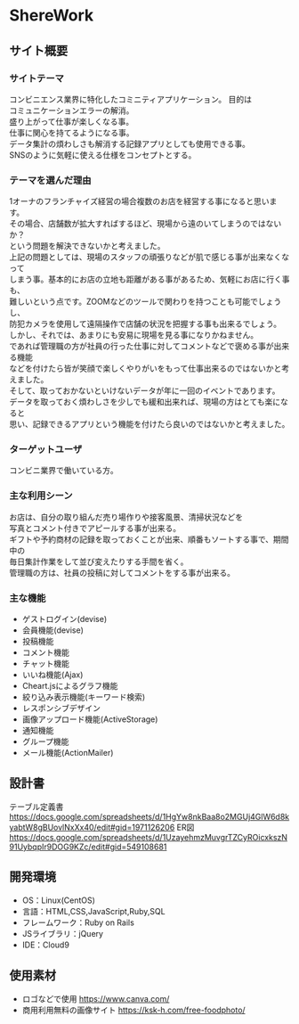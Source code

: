 # ShereWork

## サイト概要
### サイトテーマ
コンビニエンス業界に特化したコミニティアプリケーション。
目的は<br>
コミュニケーションエラーの解消。<br>
盛り上がって仕事が楽しくなる事。<br>
仕事に関心を持てるようになる事。<br>
データ集計の煩わしさも解消する記録アプリとしても使用できる事。<br>
SNSのように気軽に使える仕様をコンセプトとする。<br>

### テーマを選んだ理由
1オーナのフランチャイズ経営の場合複数のお店を経営する事になると思います。<br>
その場合、店舗数が拡大すればするほど、現場から遠のいてしまうのではないか？<br>
という問題を解決できないかと考えました。<br>
上記の問題としては、現場のスタッフの頑張りなどが肌で感じる事が出来なくなって<br>
しまう事。基本的にお店の立地も距離がある事があるため、気軽にお店に行く事も、<br>
難しいという点です。ZOOMなどのツールで関わりを持つことも可能でしょうし、<br>
防犯カメラを使用して遠隔操作で店舗の状況を把握する事も出来るでしょう。<br>
しかし、それでは、あまりにも安易に現場を見る事になりかねません。<br>
であれば管理職の方が社員の行った仕事に対してコメントなどで褒める事が出来る機能<br>
などを付けたら皆が笑顔で楽しくやりがいをもって仕事出来るのではないかと考えました。<br>
そして、取っておかないといけないデータが年に一回のイベントであります。<br>
データを取っておく煩わしさを少しでも緩和出来れば、現場の方はとても楽になると<br>
思い、記録できるアプリという機能を付けたら良いのではないかと考えました。<br>


### ターゲットユーザ
コンビニ業界で働いている方。<br>

### 主な利用シーン
お店は、自分の取り組んだ売り場作りや接客風景、清掃状況などを<br>
写真とコメント付きでアピールする事が出来る。<br>
ギフトや予約商材の記録を取っておくことが出来、順番もソートする事で、期間中の<br>
毎日集計作業をして並び変えたりする手間を省く。<br>
管理職の方は、社員の投稿に対してコメントをする事が出来る。<br>

### 主な機能
- ゲストログイン(devise)
- 会員機能(devise)
- 投稿機能
- コメント機能
- チャット機能
- いいね機能(Ajax)
- Cheart.jsによるグラフ機能
- 絞り込み表示機能(キーワード検索)
- レスポンシブデザイン
- 画像アップロード機能(ActiveStorage)
- 通知機能
- グループ機能
- メール機能(ActionMailer)

## 設計書
テーブル定義書<br> https://docs.google.com/spreadsheets/d/1HgYw8nkBaa8o2MGUj4GlW6d8kyabtW8gBUovlNxXx40/edit#gid=1971126206
ER図<br> https://docs.google.com/spreadsheets/d/1UzayehmzMuvgrTZCyROicxkszN91UybqpIr9DOG9KZc/edit#gid=549108681
## 開発環境
- OS：Linux(CentOS)
- 言語：HTML,CSS,JavaScript,Ruby,SQL
- フレームワーク：Ruby on Rails
- JSライブラリ：jQuery
- IDE：Cloud9

## 使用素材
- ロゴなどで使用 https://www.canva.com/
- 商用利用無料の画像サイト https://ksk-h.com/free-foodphoto/